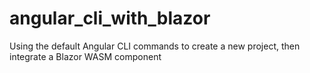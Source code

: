 # angular_cli_with_blazor
Using the default Angular CLI commands to create a new project, then integrate a Blazor WASM component

